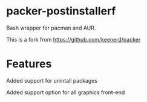 packer-postinstallerf
======

Bash wrapper for pacman and AUR.

This is a fork from https://github.com/keenerd/packer

Features
======

Added support for unintall packages

Added support option for all graphics front-end
